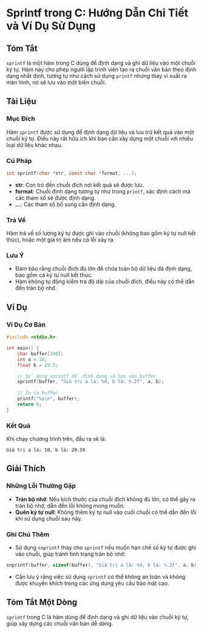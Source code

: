 <!--
Meta Description: # Sprintf trong C: Hướng Dẫn Chi Tiết và Ví Dụ Sử Dụng ## Tóm Tắt `sprintf` là một hàm trong C dùng để định dạng và ghi dữ liệu vào một chuỗi ký tự. H...
Meta Keywords: chuỗi, định, sprintf, dạng, dụng
-->

# Sprintf trong C: Hướng Dẫn Chi Tiết và Ví Dụ Sử Dụng

## Tóm Tắt
`sprintf` là một hàm trong C dùng để định dạng và ghi dữ liệu vào một chuỗi ký tự. Hàm này cho phép người lập trình viên tạo ra chuỗi văn bản theo định dạng nhất định, tương tự như cách sử dụng `printf` nhưng thay vì xuất ra màn hình, nó sẽ lưu vào một biến chuỗi.

## Tài Liệu
### Mục Đích
Hàm `sprintf` được sử dụng để định dạng dữ liệu và lưu trữ kết quả vào một chuỗi ký tự. Điều này rất hữu ích khi bạn cần xây dựng một chuỗi với nhiều loại dữ liệu khác nhau.

### Cú Pháp
```c
int sprintf(char *str, const char *format, ...);
```

- **str**: Con trỏ đến chuỗi đích nơi kết quả sẽ được lưu.
- **format**: Chuỗi định dạng tương tự như trong `printf`, xác định cách mà các tham số sẽ được định dạng.
- **...**: Các tham số bổ sung cần định dạng.

### Trả Về
Hàm trả về số lượng ký tự được ghi vào chuỗi (không bao gồm ký tự null kết thúc), hoặc một giá trị âm nếu có lỗi xảy ra.

### Lưu Ý
- Đảm bảo rằng chuỗi đích đủ lớn để chứa toàn bộ dữ liệu đã định dạng, bao gồm cả ký tự null kết thúc.
- Hàm không tự động kiểm tra độ dài của chuỗi đích, điều này có thể dẫn đến tràn bộ nhớ.

## Ví Dụ
### Ví Dụ Cơ Bản
```c
#include <stdio.h>

int main() {
    char buffer[100];
    int a = 10;
    float b = 20.5;

    // Sử dụng sprintf để định dạng và lưu vào buffer
    sprintf(buffer, "Giá trị a là: %d, b là: %.2f", a, b);
    
    // In ra buffer
    printf("%s\n", buffer);
    return 0;
}
```

### Kết Quả
Khi chạy chương trình trên, đầu ra sẽ là:
```
Giá trị a là: 10, b là: 20.50
```

## Giải Thích
### Những Lỗi Thường Gặp
- **Tràn bộ nhớ**: Nếu kích thước của chuỗi đích không đủ lớn, có thể gây ra tràn bộ nhớ, dẫn đến lỗi không mong muốn.
- **Quên ký tự null**: Không thêm ký tự null vào cuối chuỗi có thể dẫn đến lỗi khi sử dụng chuỗi sau này.

### Ghi Chú Thêm
- Sử dụng `snprintf` thay cho `sprintf` nếu muốn hạn chế số ký tự được ghi vào chuỗi, giúp tránh tình trạng tràn bộ nhớ:
```c
snprintf(buffer, sizeof(buffer), "Giá trị a là: %d, b là: %.2f", a, b);
```
- Cần lưu ý rằng việc sử dụng `sprintf` có thể không an toàn và không được khuyến khích trong các ứng dụng yêu cầu bảo mật cao.

## Tóm Tắt Một Dòng
`sprintf` trong C là hàm dùng để định dạng và ghi dữ liệu vào chuỗi ký tự, giúp xây dựng các chuỗi văn bản dễ dàng.